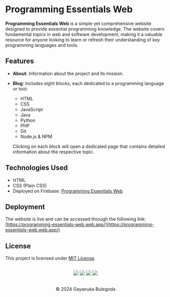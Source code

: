 # Programming Essentials Web

**Programming Essentials Web** is a simple yet comprehensive website designed to provide essential programming knowledge. The website covers fundamental topics in web and software development, making it a valuable resource for anyone looking to learn or refresh their understanding of key programming languages and tools.

## Features

- **About**: Information about the project and its mission.
- **Blog**: Includes eight blocks, each dedicated to a programming language or tool:
  - HTML
  - CSS
  - JavaScript
  - Java
  - Python
  - PHP
  - Git
  - Node.js & NPM
  
  Clicking on each block will open a dedicated page that contains detailed information about the respective topic.

## Technologies Used

- HTML
- CSS (Plain CSS)
- Deployed on Firebase: [Programming Essentials Web](https://programming-essentials-web.web.app/)

## Deployment

The website is live and can be accessed through the following link:
[https://programming-essentials-web.web.app/](https://programming-essentials-web.web.app/)

## License

This project is licensed under [MIT License](LICENSE).

##
<div align="center">
<a href="https://github.com/gayanukabulegoda" target="_blank"><img src = "https://img.shields.io/badge/GitHub-100000?style=for-the-badge&logo=github&logoColor=white"></a>
<a href="https://git-scm.com/" target="_blank"><img src = "https://img.shields.io/badge/Git-100000?style=for-the-badge&logo=git&logoColor=white"></a>
<a href="https://html.com/html5/" target="_blank"><img src = "https://img.shields.io/badge/HTML5-100000?style=for-the-badge&logo=HTML5&logoColor=white"></a>
<a href="https://css3.com/" target="_blank"><img src = "https://img.shields.io/badge/CSS3-100000?style=for-the-badge&logo=CSS3&logoColor=white"></a>
</div> <br>
<p align="center">
  &copy; 2024 Gayanuka Bulegoda
</p>
